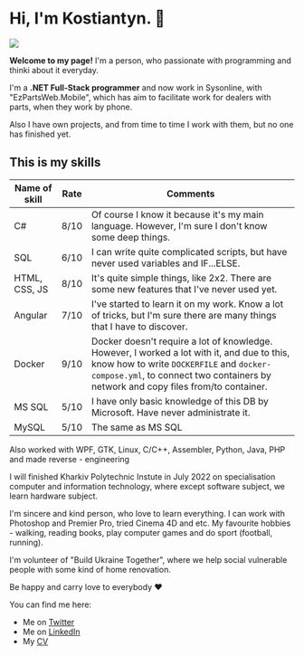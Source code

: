# Hi, I'm Kostiantyn. 👋

![](https://habrastorage.org/webt/dj/ea/wz/djeawzfov9jtf3xcbcukpxgrwas.jpeg)

**Welcome to my page!** I'm a person, who passionate with programming and thinki about it everyday. 

I'm a **.NET Full-Stack programmer** and now work in Sysonline, with "EzPartsWeb.Mobile", which has aim to facilitate work for dealers with parts, when they work by phone.

Also I have own projects, and from time to time I work with them, but no one has finished yet.

## This is my skills

Name of skill | Rate | Comments
----- | ----- | ----- 
C# | 8/10 | Of course I know it because it's my main language. However, I'm sure I don't know some deep things.
SQL | 6/10 | I can write quite complicated scripts, but have never used variables and IF...ELSE.
HTML, CSS, JS | 8/10 | It's quite simple things, like 2x2. There are some new features that I've never used yet.
Angular | 7/10 | I've started to learn it on my work. Know a lot of tricks, but I'm sure there are many things that I have to discover.
Docker | 9/10 | Docker doesn't require a lot of knowledge. However, I worked a lot with it, and due to this, know how to write ```DOCKERFILE``` and ```docker-compose.yml```, to connect two containers by network and copy files from/to container.
MS SQL | 5/10 | I have only basic knowledge of this DB by Microsoft. Have never administrate it.
MySQL | 5/10 | The same as MS SQL

Also worked with WPF, GTK, Linux, C/C++, Assembler, Python, Java, PHP and made reverse - engineering

I will finished Kharkiv Polytechnic Instute in July 2022 on specialisation computer and information technology, where except software subject, we learn hardware subject.

I'm sincere and kind person, who love to learn everything. I can work with Photoshop and Premier Pro, tried Cinema 4D and etc. My favourite hobbies - walking, reading books, play computer games and do sport (football, running).

I'm volunteer of "Build Ukraine Together", where we help social vulnerable people with some kind of home renovation. 

Be happy and carry love to everybody ♥

You can find me here:

- Me on [Twitter](https://twitter.com/KSharykin)
- Me on [LinkedIn](https://www.linkedin.com/in/kostiantyn-sharykin-56781a224/)
- My [CV](https://github.com/hunterlan/hunterlan/blob/master/CV_Konstantin_Sharykin.pdf)
